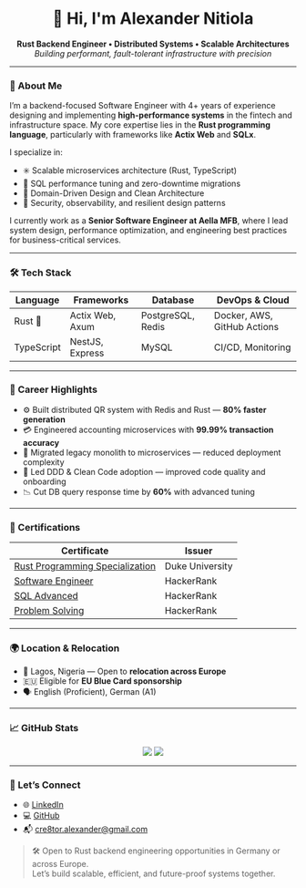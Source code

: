 

<!--
**the-cre8tor/the-cre8tor** is a ✨ _special_ ✨ repository because its `README.md` (this file) appears on your GitHub profile.

Here are some ideas to get you started:

- 🔭 I’m currently working on ...
- 🌱 I’m currently learning ...
- 👯 I’m looking to collaborate on ...
- 🤔 I’m looking for help with ...
- 💬 Ask me about ...
- 📫 How to reach me: ...
- 😄 Pronouns: ...
- ⚡ Fun fact: ...
-->

<h1 align="center">👋 Hi, I'm Alexander Nitiola</h1>
<p align="center">
  <strong>Rust Backend Engineer • Distributed Systems • Scalable Architectures</strong><br/>
  <i>Building performant, fault-tolerant infrastructure with precision</i>
</p>

---

### 🧠 About Me

I’m a backend-focused Software Engineer with 4+ years of experience designing and implementing **high-performance systems** in the fintech and infrastructure space. My core expertise lies in the **Rust programming language**, particularly with frameworks like **Actix Web** and **SQLx**.

I specialize in:
- ✳️ Scalable microservices architecture (Rust, TypeScript)
- 🧮 SQL performance tuning and zero-downtime migrations
- 🧭 Domain-Driven Design and Clean Architecture
- 🔐 Security, observability, and resilient design patterns

I currently work as a **Senior Software Engineer at Aella MFB**, where I lead system design, performance optimization, and engineering best practices for business-critical services.

---

### 🛠️ Tech Stack

| Language     | Frameworks         | Database       | DevOps & Cloud        |
|--------------|--------------------|----------------|------------------------|
| Rust 🦀       | Actix Web, Axum     | PostgreSQL, Redis | Docker, AWS, GitHub Actions |
| TypeScript   | NestJS, Express     | MySQL          | CI/CD, Monitoring      |

---

### 📌 Career Highlights

- ⚙️ Built distributed QR system with Redis and Rust — **80% faster generation**
- 💳 Engineered accounting microservices with **99.99% transaction accuracy**
- 🚀 Migrated legacy monolith to microservices — reduced deployment complexity
- 🧠 Led DDD & Clean Code adoption — improved code quality and onboarding
- 📉 Cut DB query response time by **60%** with advanced tuning

---

### 📜 Certifications

| Certificate | Issuer |
|------------|--------|
| [Rust Programming Specialization](https://www.coursera.org/account/accomplishments/specialization/J7SG3N3JEFNA) | Duke University |
| [Software Engineer](https://www.hackerrank.com/certificates/513a1c595ca4) | HackerRank |
| [SQL Advanced](https://www.hackerrank.com/certificates/749c443e9f68) | HackerRank |
| [Problem Solving](https://www.hackerrank.com/certificates/96f3ad900bbe) | HackerRank |

---

### 🌍 Location & Relocation

- 📍 Lagos, Nigeria — Open to **relocation across Europe**
- 🇪🇺 Eligible for **EU Blue Card sponsorship**
- 🗣️ English (Proficient), German (A1)

---

### 📈 GitHub Stats

<p align="center">
  <img src="https://github-readme-stats.vercel.app/api?username=the-cre8tor&show_icons=true&theme=tokyonight&hide_border=true" />
  <img src="https://github-readme-stats.vercel.app/api/top-langs/?username=the-cre8tor&layout=compact&theme=tokyonight&hide_border=true" />
</p>

---

### 🤝 Let’s Connect

- 🌐 [LinkedIn](https://www.linkedin.com/in/thecre8tor/)
- 💻 [GitHub](https://github.com/the-cre8tor)
- 📬 cre8tor.alexander@gmail.com

> 🛠️ Open to Rust backend engineering opportunities in Germany or across Europe.  
> Let’s build scalable, efficient, and future-proof systems together.
